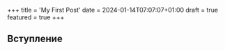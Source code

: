 +++
title = 'My First Post'
date = 2024-01-14T07:07:07+01:00
draft = true
featured = true
+++
## Вступление

